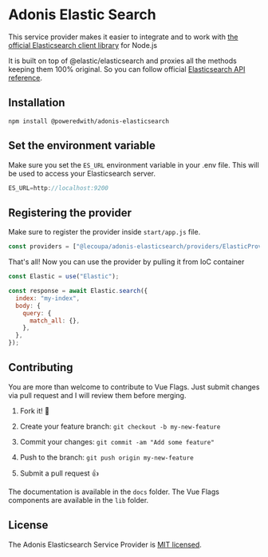 # Adonis Elastic Search

This service provider makes it easier to integrate and to work with [the official Elasticsearch client library](https://github.com/elastic/elasticsearch-js) for Node.js

It is built on top of @elastic/elasticsearch and proxies all the methods keeping them 100% original. So you can follow official [Elasticsearch API reference](https://www.elastic.co/guide/en/elasticsearch/client/javascript-api/current/api-reference.html).

## Installation

```
npm install @poweredwith/adonis-elasticsearch
```

## Set the environment variable

Make sure you set the `ES_URL` environment variable in your .env file. This will be used to access your Elasticsearch server.

```javascript
ES_URL=http://localhost:9200
```

## Registering the provider

Make sure to register the provider inside `start/app.js` file.

```js
const providers = ["@lecoupa/adonis-elasticsearch/providers/ElasticProvider"];
```

That's all! Now you can use the provider by pulling it from IoC container

```js
const Elastic = use("Elastic");

const response = await Elastic.search({
  index: "my-index",
  body: {
    query: {
      match_all: {},
    },
  },
});
```

## Contributing

You are more than welcome to contribute to Vue Flags. Just submit changes via pull request and I will review them before merging.

1. Fork it! 🤙

2. Create your feature branch: `git checkout -b my-new-feature`

3. Commit your changes: `git commit -am "Add some feature"`

4. Push to the branch: `git push origin my-new-feature`

5. Submit a pull request 👍

The documentation is available in the `docs` folder. The Vue Flags components are available in the `lib` folder.

## License

The Adonis Elasticsearch Service Provider is [MIT licensed](LICENSE).
